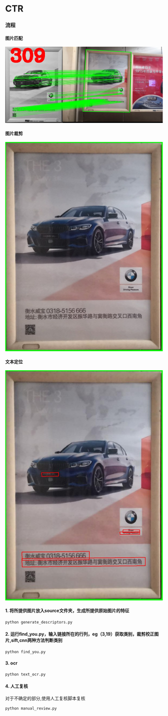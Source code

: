# CTR

### 流程
#### 图片匹配
![图片匹配 ](https://github.com/jzx-gooner/CTR/blob/master/docx/match_image.jpg) 

#### 图片裁剪
![图片裁剪 ](https://github.com/jzx-gooner/CTR/blob/master/docx/crop_image.jpg)   

#### 文本定位
![文本定位 ](https://github.com/jzx-gooner/CTR/blob/master/docx/text_detection.jpg)



#### 1. 将所提供图片放入source文件夹，生成所提供原始图片的特征

``` Bash
python generate_descriptors.py
```


#### 2. 运行find_you.py，输入链接所在的行列，eg（3,19）获取类别，裁剪校正图片,sift,cnn两种方法判断类别

``` Bash
python find_you.py
```

#### 3. ocr

``` Bash
python text_ocr.py
```

#### 4. 人工复核

对于不确定的部分,使用人工复核脚本复核

``` Bash
python manual_review.py
```
